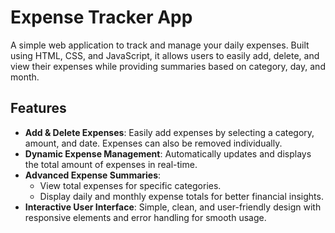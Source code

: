 # Expense Tracker App

A simple web application to track and manage your daily expenses. Built using HTML, CSS, and JavaScript, it allows users to easily add, delete, and view their expenses while providing summaries based on category, day, and month.

## Features

- **Add & Delete Expenses**: Easily add expenses by selecting a category, amount, and date. Expenses can also be removed individually.
- **Dynamic Expense Management**: Automatically updates and displays the total amount of expenses in real-time.
- **Advanced Expense Summaries**:
  - View total expenses for specific categories.
  - Display daily and monthly expense totals for better financial insights.
- **Interactive User Interface**: Simple, clean, and user-friendly design with responsive elements and error handling for smooth usage.

